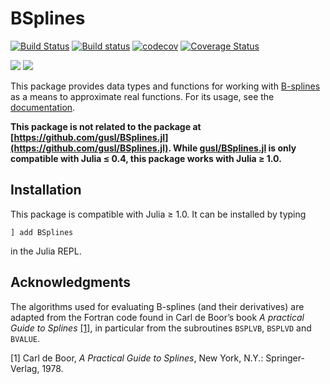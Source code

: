 # BSplines

[![Build Status](https://travis-ci.com/sostock/BSplines.jl.svg?branch=master)](https://travis-ci.com/sostock/BSplines.jl)
[![Build status](https://ci.appveyor.com/api/projects/status/ruh7o1yalohqawbd/branch/master?svg=true)](https://ci.appveyor.com/project/sostock/bsplines-jl/branch/master)
[![codecov](https://codecov.io/gh/sostock/BSplines.jl/branch/master/graph/badge.svg)](https://codecov.io/gh/sostock/BSplines.jl)
[![Coverage Status](https://coveralls.io/repos/github/sostock/BSplines.jl/badge.svg?branch=master)](https://coveralls.io/github/sostock/BSplines.jl?branch=master)

[![](https://img.shields.io/badge/docs-stable-blue.svg)](https://sostock.github.io/BSplines.jl/stable)
[![](https://img.shields.io/badge/docs-dev-blue.svg)](https://sostock.github.io/BSplines.jl/dev)

This package provides data types and functions for working with [B-splines](https://en.wikipedia.org/wiki/B-spline) as a means to approximate real functions.
For its usage, see the [documentation](https://sostock.github.io/BSplines.jl/stable).

**This package is not related to the package at [https://github.com/gusl/BSplines.jl](https://github.com/gusl/BSplines.jl).
While [gusl/BSplines.jl](https://github.com/gusl/BSplines.jl) is only compatible with Julia ≤ 0.4, this package works with Julia ≥ 1.0.**

## Installation

This package is compatible with Julia ≥ 1.0. It can be installed by typing
```
] add BSplines
```
in the Julia REPL.

## Acknowledgments

The algorithms used for evaluating B-splines (and their derivatives) are adapted from 
the Fortran code found in Carl de Boor’s book *A practical Guide to Splines* [[1]](#deBoor1978),
in particular from the subroutines `BSPLVB`, `BSPLVD` and `BVALUE`.

<a name="deBoor1978">[1]</a> Carl de Boor, *A Practical Guide to Splines*, New York, N.Y.: Springer-Verlag, 1978.
